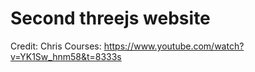 # Second threejs website



Credit: Chris Courses: https://www.youtube.com/watch?v=YK1Sw_hnm58&t=8333s
